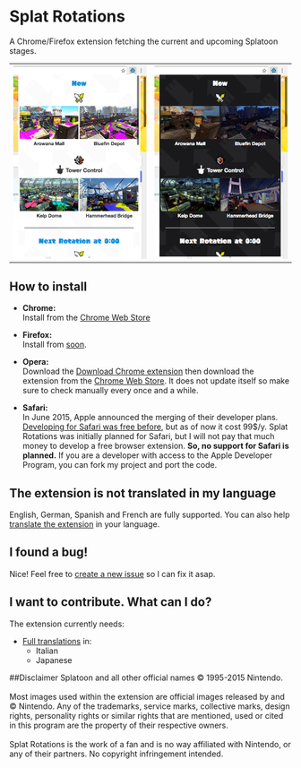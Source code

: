 # Splat Rotations

A Chrome/Firefox extension fetching the current and upcoming Splatoon stages.

<table align="center">
	<tr>
		<td><img src="gh-pages/light.jpg" /></td>
		<td><img src="gh-pages/dark.jpg" /></td>
	</tr>
</table>

## How to install

* **Chrome:**<br>
  Install from the [Chrome Web Store](https://chrome.google.com/webstore/detail/splat-rotations/gafbbdopihfgddkhojbjfhdbckfkelka)

* **Firefox:**<br>
  Install from [soon](https://addons.mozilla.org).

* **Opera:**<br>
  Download the [Download Chrome extension](https://addons.opera.com/fr/extensions/details/download-chrome-extension-9/?display=en) then download the extension from the [Chrome Web Store](https://chrome.google.com/webstore/detail/splat-rotations/gafbbdopihfgddkhojbjfhdbckfkelka).
  It does not update itself so make sure to check manually every once and a while.

* **Safari:**<br>
  In June 2015, Apple announced the merging of their developer plans. [Developing for Safari was free before](http://gizmodo.com/apples-great-new-developer-program-screws-over-safari-d-1710539882), but as of now it cost 99$/y. Splat Rotations was initially planned for Safari, but I will not pay that much money to develop a free browser extension. **So, no support for Safari is planned.** If you are a developer with access to the Apple Developer Program, you can fork my project and port the code.

## The extension is not translated in my language

English, German, Spanish and French are fully supported. You can also help [translate the extension](https://poeditor.com/join/project/pwVRLVIrEt) in your language.

## I found a bug!
Nice! Feel free to [create a new issue](https://github.com/jfgoncalves/splat-rotations/issues) so I can fix it asap.

## I want to contribute. What can I do?
The extension currently needs:

* [Full translations](https://poeditor.com/join/project/pwVRLVIrEt) in:
	* Italian
	* Japanese

##Disclaimer
Splatoon and all other official names © 1995-2015 Nintendo.<br><br>Most images used within the extension are official images released by and © Nintendo. Any of the trademarks, service marks, collective marks, design rights, personality rights or similar rights that are mentioned, used or cited in this program are the property of their respective owners.<br><br>Splat Rotations is the work of a fan and is no way affiliated with Nintendo, or any of their partners. No copyright infringement intended.
